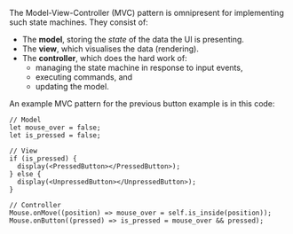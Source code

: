The Model-View-Controller (MVC) pattern is omnipresent for implementing such state machines. They consist of:
- The **model**, storing the *state* of the data the UI is presenting.
- The **view**, which visualises the data (rendering).
- The **controller**, which does the hard work of:
	- managing the state machine in response to input events,
	- executing commands, and 
	- updating the model.

An example MVC pattern for the previous button example is in this code:
```tsx
// Model
let mouse_over = false;
let is_pressed = false;

// View
if (is_pressed) {
  display(<PressedButton></PressedButton>);
} else {
  display(<UnpressedButton></UnpressedButton>);
}

// Controller
Mouse.onMove((position) => mouse_over = self.is_inside(position));
Mouse.onButton((pressed) => is_pressed = mouse_over && pressed);
```